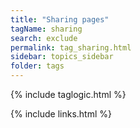 ```yaml
---
title: "Sharing pages"
tagName: sharing
search: exclude
permalink: tag_sharing.html
sidebar: topics_sidebar
folder: tags
---
```

{% include taglogic.html %}

{% include links.html %}
